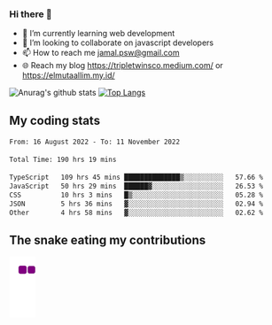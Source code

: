 ### Hi there 👋

<!--
**padepokanpenguin/padepokanpenguin** is a ✨ _special_ ✨ repository because its `README.md` (this file) appears on your GitHub profile.
-->

- 🌱 I’m currently learning  web development
- 👯 I’m looking to collaborate on javascript developers
- 📫 How to reach me jamal.psw@gmail.com
- 🌐 Reach my blog https://tripletwinsco.medium.com/ or https://elmutaallim.my.id/

![Anurag's github stats](https://github-readme-stats.vercel.app/api?username=padepokanpenguin&count_private=true&disable_animations=false&show_icons=true&theme=default)
[![Top Langs](https://github-readme-stats.vercel.app/api/top-langs/?username=padepokanpenguin&theme=default&layout=compact)](https://github.com/padepokanpenguin)

## My coding stats

<!--START_SECTION:waka-->

```text
From: 16 August 2022 - To: 11 November 2022

Total Time: 190 hrs 19 mins

TypeScript   109 hrs 45 mins ██████████████▒░░░░░░░░░░   57.66 %
JavaScript   50 hrs 29 mins  ██████▓░░░░░░░░░░░░░░░░░░   26.53 %
CSS          10 hrs 3 mins   █▒░░░░░░░░░░░░░░░░░░░░░░░   05.28 %
JSON         5 hrs 36 mins   ▓░░░░░░░░░░░░░░░░░░░░░░░░   02.94 %
Other        4 hrs 58 mins   ▓░░░░░░░░░░░░░░░░░░░░░░░░   02.62 %
```

<!--END_SECTION:waka-->


## The snake eating my contributions
![snake gif](https://github.com/padepokanpenguin/padepokanpenguin/blob/output/github-contribution-grid-snake.gif)

